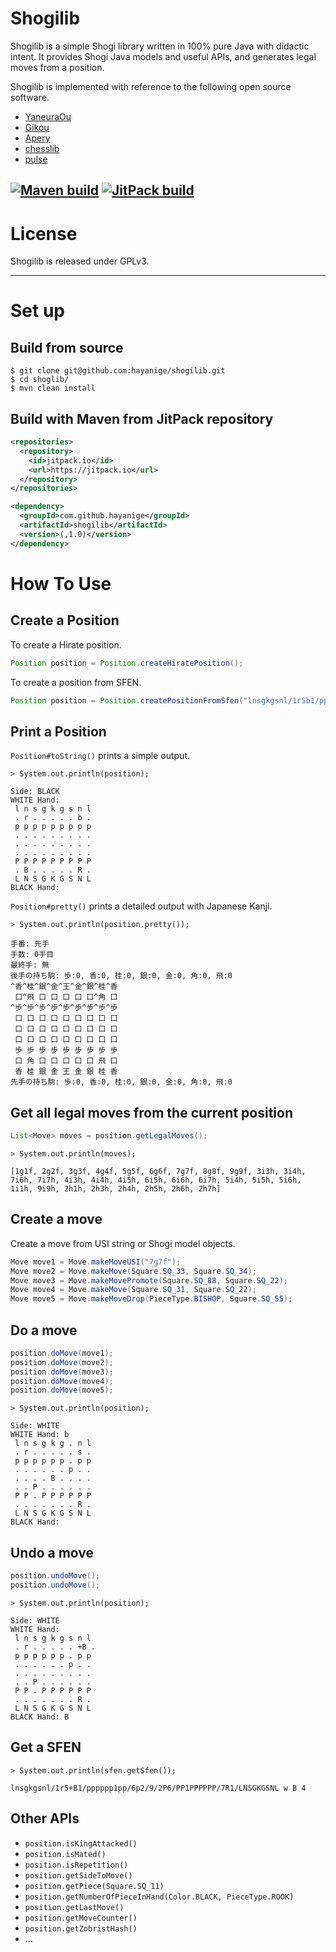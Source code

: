# Shogilib

Shogilib is a simple Shogi library written in 100% pure Java with didactic intent. It provides Shogi Java models and useful APIs, and generates legal moves from a position.

Shogilib is implemented with reference to the following open source software.
- [YaneuraOu](https://github.com/yaneurao/YaneuraOu)
- [Gikou](https://github.com/gikou-official/Gikou)
- [Apery](https://github.com/HiraokaTakuya/apery)
- [chesslib](https://github.com/bhlangonijr/chesslib)
- [pulse](https://github.com/fluxroot/pulse)

[![Maven build](https://github.com/hayanige/shogilib/actions/workflows/push.yml/badge.svg?branch=main)](https://github.com/hayanige/shogilib/actions/workflows/push.yml)
[![JitPack build](https://jitpack.io/v/hayanige/shogilib.svg)](https://jitpack.io/#hayanige/shogilib)
---


# License

Shogilib is released under GPLv3.

---

# Set up

## Build from source

```
$ git clone git@github.com:hayanige/shogilib.git
$ cd shoglib/
$ mvn clean install
```

## Build with Maven from JitPack repository

```xml
<repositories>
  <repository>
    <id>jitpack.io</id>
    <url>https://jitpack.io</url>
  </repository>
</repositories>
```

```xml
<dependency>
  <groupId>com.github.hayanige</groupId>
  <artifactId>shogilib</artifactId>
  <version>(,1.0)</version>
</dependency>
```

# How To Use

## Create a Position

To create a Hirate position.
```java
Position position = Position.createHiratePosition();
```

To create a position from SFEN.
```java
Position position = Position.createPositionFromSfen("lnsgkgsnl/1r5b1/ppppppppp/9/9/9/PPPPPPPPP/1B5R1/LNSGKGSNL b - 1");
```

## Print a Position

`Position#toString()` prints a simple output.

```
> System.out.println(position);

Side: BLACK
WHITE Hand:
 l n s g k g s n l
 . r . . . . . b .
 p p p p p p p p p
 . . . . . . . . .
 . . . . . . . . .
 . . . . . . . . .
 P P P P P P P P P
 . B . . . . . R .
 L N S G K G S N L
BLACK Hand:
```

`Position#pretty()` prints a detailed output with Japanese Kanji.

```
> System.out.println(position.pretty());

手番: 先手
手数: 0手目
最終手: 無
後手の持ち駒: 歩:0, 香:0, 桂:0, 銀:0, 金:0, 角:0, 飛:0
^香^桂^銀^金^王^金^銀^桂^香
 口^飛 口 口 口 口 口^角 口
^歩^歩^歩^歩^歩^歩^歩^歩^歩
 口 口 口 口 口 口 口 口 口
 口 口 口 口 口 口 口 口 口
 口 口 口 口 口 口 口 口 口
 歩 歩 歩 歩 歩 歩 歩 歩 歩
 口 角 口 口 口 口 口 飛 口
 香 桂 銀 金 王 金 銀 桂 香
先手の持ち駒: 歩:0, 香:0, 桂:0, 銀:0, 金:0, 角:0, 飛:0
```

## Get all legal moves from the current position

```java
List<Move> moves = position.getLegalMoves();
```
```
> System.out.println(moves);

[1g1f, 2g2f, 3g3f, 4g4f, 5g5f, 6g6f, 7g7f, 8g8f, 9g9f, 3i3h, 3i4h, 7i6h, 7i7h, 4i3h, 4i4h, 4i5h, 6i5h, 6i6h, 6i7h, 5i4h, 5i5h, 5i6h, 1i1h, 9i9h, 2h1h, 2h3h, 2h4h, 2h5h, 2h6h, 2h7h]
```

## Create a move

Create a move from USI string or Shogi model objects.

```java
Move move1 = Move.makeMoveUSI("7g7f");
Move move2 = Move.makeMove(Square.SQ_33, Square.SQ_34);
Move move3 = Move.makeMovePromote(Square.SQ_88, Square.SQ_22);
Move move4 = Move.makeMove(Square.SQ_31, Square.SQ_22);
Move move5 = Move.makeMoveDrop(PieceType.BISHOP, Square.SQ_55);
```

## Do a move

```java
position.doMove(move1);
position.doMove(move2);
position.doMove(move3);
position.doMove(move4);
position.doMove(move5);
```
```
> System.out.println(position);

Side: WHITE
WHITE Hand: b
 l n s g k g . n l
 . r . . . . . s .
 p p p p p p . p p
 . . . . . . p . .
 . . . . B . . . .
 . . P . . . . . .
 P P . P P P P P P
 . . . . . . . R .
 L N S G K G S N L
BLACK Hand:
```

## Undo a move

```java
position.undoMove();
position.undoMove();
```
```
> System.out.println(position);

Side: WHITE
WHITE Hand:
 l n s g k g s n l
 . r . . . . . +B .
 p p p p p p . p p
 . . . . . . p . .
 . . . . . . . . .
 . . P . . . . . .
 P P . P P P P P P
 . . . . . . . R .
 L N S G K G S N L
BLACK Hand: B
```

## Get a SFEN

```
> System.out.println(sfen.getSfen());

lnsgkgsnl/1r5+B1/pppppp1pp/6p2/9/2P6/PP1PPPPPP/7R1/LNSGKGSNL w B 4
```

## Other APIs

- `position.isKingAttacked()`
- `position.isMated()`
- `position.isRepetition()`
- `position.getSideToMove()`
- `position.getPiece(Square.SQ_11)`
- `position.getNumberOfPieceInHand(Color.BLACK, PieceType.ROOK)`
- `position.getLastMove()`
- `position.getMoveCounter()`
- `position.getZobristHash()`
- ...
